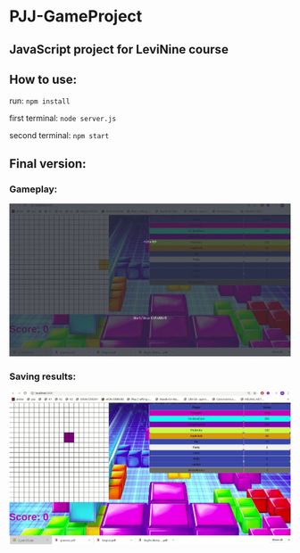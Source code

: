 # PJJ-GameProject

## JavaScript project for LeviNine course

## How to use:

run:
`npm install`

first terminal:
`node server.js`

second terminal:
`npm start`

## Final version:

### Gameplay:

![Example](https://github.com/Robotmurlock/PJJ-GameProject/blob/master/docs/PJJ1.gif)

### Saving results:

![Example](https://github.com/Robotmurlock/PJJ-GameProject/blob/master/docs/PJJ2.gif)